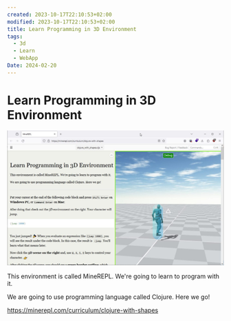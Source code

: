 ```yaml
---
created: 2023-10-17T22:10:53+02:00
modified: 2023-10-17T22:10:53+02:00
title: Learn Programming in 3D Environment
tags:
  - 3d
  - Learn
  - WebApp
Date: 2024-02-20
---
```

# Learn Programming in 3D Environment

![](../_asset/2023-10-17_3D%20Environment_image_1.jpg)


This environment is called MineREPL. We're going to learn to program with it.

We are going to use programming language called Clojure. Here we go!

<https://minerepl.com/curriculum/clojure-with-shapes>
